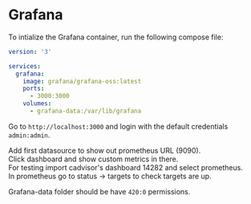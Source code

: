 # Grafana

To intialize the Grafana container, run the following compose file:

```yml
version: '3'

services:
  grafana:
    image: grafana/grafana-oss:latest
    ports:
      - 3000:3000
    volumes:
      - grafana-data:/var/lib/grafana
```

Go to `http://localhost:3000` and login with the default credentials `admin:admin`.

Add first datasource to show out prometheus URL (9090).  
Click dashboard and show custom metrics in there.  
For testing import cadvisor's dashboard 14282 and select prometheus.  
In prometheus go to status -> targets to check targets are up.

Grafana-data folder should be have `420:0` permissions.
